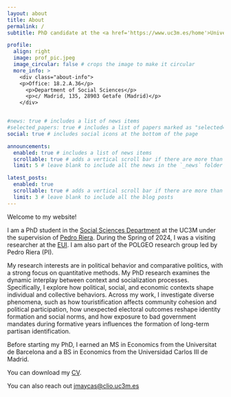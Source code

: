 ```yaml
---
layout: about
title: About
permalink: /
subtitle: PhD candidate at the <a href='https://www.uc3m.es/home'>Universidad Carlos III de Madrid</a>–UC3M

profile:
  align: right
  image: prof_pic.jpeg
  image_circular: false # crops the image to make it circular
  more_info: >
    <div class="about-info">
    <p>Office: 18.2.A.36</p>
      <p>Department of Social Sciences</p>
      <p>c/ Madrid, 135, 28903 Getafe (Madrid)</p>
    </div>


#news: true # includes a list of news items
#selected_papers: true # includes a list of papers marked as "selected={true}"
social: true # includes social icons at the bottom of the page

announcements:
  enabled: true # includes a list of news items
  scrollable: true # adds a vertical scroll bar if there are more than 3 news items
  limit: 5 # leave blank to include all the news in the `_news` folder

latest_posts:
  enabled: true
  scrollable: true # adds a vertical scroll bar if there are more than 3 new posts items
  limit: 3 # leave blank to include all the blog posts
---
```

Welcome to my website! 

I am a PhD student in the [Social Sciences Department](https://www.uc3m.es/social-sciences-department/home) at the UC3M under the supervision of [Pedro Riera](https://pedro-riera.com/). During the Spring of 2024, I was a visiting researcher at the [EUI](https://www.eui.eu/en/home). I am also part of the POLGEO research group led by Pedro Riera (PI).

My research interests are in political behavior and comparative politics, with a strong focus on quantitative methods. My PhD research examines the dynamic interplay between context and socialization processes. Specifically, I explore how political, social, and economic contexts shape individual and collective behaviors. Across my work, I investigate diverse phenomena, such as how touristification affects community cohesion and political participation, how unexpected electoral outcomes reshape identity formation and social norms, and how exposure to bad government mandates during formative years influences the formation of long-term partisan identification.

Before starting my PhD, I earned an MS in Economics from the Universitat de Barcelona and a BS in Economics from the Universidad Carlos III de Madrid. 

You can download my [CV](/assets/pdf/cv_maycas.pdf).

You can also reach out [jmaycas@clio.uc3m.es](mailto:jmaycas@clio.uc3m.es)

